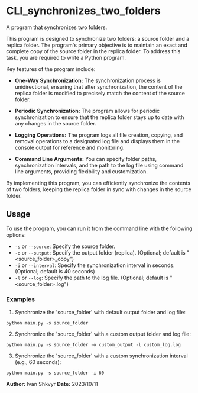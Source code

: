 # CLI_synchronizes_two_folders
A program that synchronizes two folders.

This program is designed to synchronize two folders: a source folder and a replica folder. The program's primary objective is to maintain an exact and complete copy of the source folder in the replica folder. To address this task, you are required to write a Python program.

Key features of the program include:

- **One-Way Synchronization:** The synchronization process is unidirectional, ensuring that after synchronization, the content of the replica folder is modified to precisely match the content of the source folder.

- **Periodic Synchronization:** The program allows for periodic synchronization to ensure that the replica folder stays up to date with any changes in the source folder.

- **Logging Operations:** The program logs all file creation, copying, and removal operations to a designated log file and displays them in the console output for reference and monitoring.

- **Command Line Arguments:** You can specify folder paths, synchronization intervals, and the path to the log file using command line arguments, providing flexibility and customization.

By implementing this program, you can efficiently synchronize the contents of two folders, keeping the replica folder in sync with changes in the source folder.

## Usage

To use the program, you can run it from the command line with the following options:

- `-s` or `--source`: Specify the source folder.
- `-o` or `--output`: Specify the output folder (replica). (Optional; default is "<source_folder>_copy")
- `-i` or `--interval`: Specify the synchronization interval in seconds. (Optional; default is 40 seconds)
- `-l` or `--log`: Specify the path to the log file. (Optional; default is "<source_folder>.log")

### Examples

1. Synchronize the 'source_folder' with default output folder and log file:

```python main.py -s source_folder```

2. Synchronize the 'source_folder' with a custom output folder and log file:

```python main.py -s source_folder -o custom_output -l custom_log.log```

3. Synchronize the 'source_folder' with a custom synchronization interval (e.g., 60 seconds):

```python main.py -s source_folder -i 60```

**Author:** Ivan Shkvyr
**Date:** 2023/10/11
